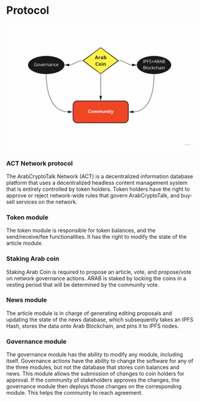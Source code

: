 # Protocol

![](<../../.gitbook/assets/Customer Touchpoint Map (18).jpg>)

### ACT Network protocol

The ArabCryptoTalk Network (ACT) is a decentralized information database platform that uses a decentralized headless content management system that is entirely controlled by token holders. Token holders have the right to approve or reject network-wide rules that govern ArabCryptoTalk, and buy-sell services on the network.

### Token module

The token module is responsible for token balances, and the send/receive/fee functionalities. It has the right to modify the state of the article module.

### Staking Arab coin

Staking Arab Coin is required to propose an article, vote, and propose/vote on network governance actions. ARAB is staked by locking the coins in a vesting period that will be determined by the community vote.

### News module

The article module is in charge of generating editing proposals and updating the state of the news database, which subsequently takes an IPFS Hash, stores the data onto Arab Blockchain, and pins it to IPFS nodes.

### Governance module

The governance module has the ability to modify any module, including itself. Governance actions have the ability to change the software for any of the three modules, but not the database that stores coin balances and news. This module allows the submission of changes to coin holders for approval. If the community of stakeholders approves the changes, the governance module then deploys those changes on the corresponding module. This helps the community to reach agreement.
